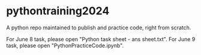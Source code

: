 # pythontraining2024
A python repo maintained to publish and practice code, right from scratch.

For June 8 task, please open "Python task sheet - ans sheet.txt".
For June 9 task, please open "PythonPracticeCode.ipynb".
